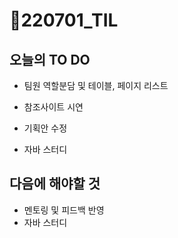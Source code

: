 # 📝220701_TIL

## 오늘의 TO DO

- 팀원 역할분담 및 테이블, 페이지 리스트

- 참조사이트 시연

- 기획안 수정

- 자바 스터디

## 다음에 해야할 것

- 멘토링 및 피드백 반영
- 자바 스터디
